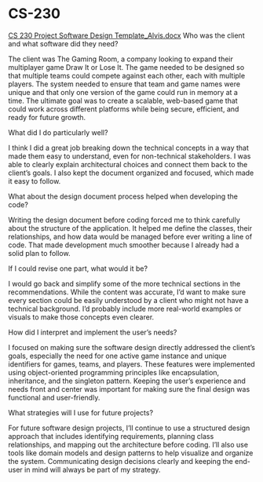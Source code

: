 # CS-230
[CS 230 Project Software Design Template_Alvis.docx](https://github.com/user-attachments/files/20958363/CS.230.Project.Software.Design.Template_Alvis.docx)
Who was the client and what software did they need?

The client was The Gaming Room, a company looking to expand their multiplayer game Draw It or Lose It. The game needed to be designed so that multiple teams could compete against each other, each with multiple players. The system needed to ensure that team and game names were unique and that only one version of the game could run in memory at a time. The ultimate goal was to create a scalable, web-based game that could work across different platforms while being secure, efficient, and ready for future growth.

What did I do particularly well?

I think I did a great job breaking down the technical concepts in a way that made them easy to understand, even for non-technical stakeholders. I was able to clearly explain architectural choices and connect them back to the client’s goals. I also kept the document organized and focused, which made it easy to follow.

What about the design document process helped when developing the code?

Writing the design document before coding forced me to think carefully about the structure of the application. It helped me define the classes, their relationships, and how data would be managed before ever writing a line of code. That made development much smoother because I already had a solid plan to follow.

If I could revise one part, what would it be?

I would go back and simplify some of the more technical sections in the recommendations. While the content was accurate, I’d want to make sure every section could be easily understood by a client who might not have a technical background. I’d probably include more real-world examples or visuals to make those concepts even clearer.

How did I interpret and implement the user’s needs?

I focused on making sure the software design directly addressed the client’s goals, especially the need for one active game instance and unique identifiers for games, teams, and players. These features were implemented using object-oriented programming principles like encapsulation, inheritance, and the singleton pattern. Keeping the user’s experience and needs front and center was important for making sure the final design was functional and user-friendly.

What strategies will I use for future projects?

For future software design projects, I’ll continue to use a structured design approach that includes identifying requirements, planning class relationships, and mapping out the architecture before coding. I’ll also use tools like domain models and design patterns to help visualize and organize the system. Communicating design decisions clearly and keeping the end-user in mind will always be part of my strategy.
